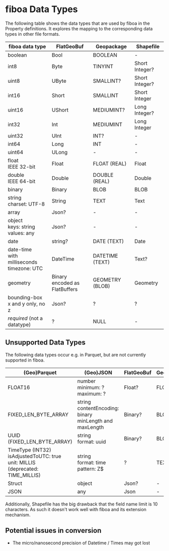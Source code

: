 # fiboa Data Types

The following table shows the data types that are used by fiboa in the Property definitions.
It explores the mapping to the corresponding data types in other file formats.

| fiboa data type                                     | FlatGeoBuf                         | Geopackage      | Shapefile      |
| --------------------------------------------------- | ---------------------------------- | --------------- | -------------- |
| boolean                                             | Bool                               | BOOLEAN         | -              |
| int8                                                | Byte                               | TINYINT         | Short Integer? |
| uint8                                               | UByte                              | SMALLINT?       | Short Integer? |
| int16                                               | Short                              | SMALLINT        | Short Integer  |
| uint16                                              | UShort                             | MEDIUMINT?      | Long Integer?  |
| int32                                               | Int                                | MEDIUMINT       | Long Integer   |
| uint32                                              | UInt                               | INT?            | -              |
| int64                                               | Long                               | INT             | -              |
| uint64                                              | ULong                              | -               | -              |
| float<br />IEEE 32-bit                              | Float                              | FLOAT (REAL)    | Float          |
| double<br />IEEE 64-bit                             | Double                             | DOUBLE (REAL)   | Double         |
| binary                                              | Binary                             | BLOB            | BLOB           |
| string<br />charset: UTF-8                          | String                             | TEXT            | Text           |
| array                                               | Json?                              | -               | -              |
| object<br />keys: string<br />values: any           | Json?                              | -               | -              |
| date                                                | string?                            | DATE (TEXT)     | Date           |
| date-time<br />with milliseconds<br />timezone: UTC | DateTime                           | DATETIME (TEXT) | Text?          |
| geometry                                            | Binary<br />encoded as FlatBuffers | GEOMETRY (BLOB) | Geometry       |
| bounding-box<br />x and y only, no z                | Json?                              | ?               | ?              |
| *required* (not a datatype)                         | ?                                  | NULL            | -              |

## Unsupported Data Types

The following data types occur e.g. in Parquet, but are not currently supported in fiboa.

| (Geo)Parquet                                                 | (Geo)JSON                                                    | FlatGeoBuf | Geopackage | Shapefile |
| ------------------------------------------------------------ | ------------------------------------------------------------ | ---------- | ---------- | --------- |
| FLOAT16                                                      | number<br />minimum: ?<br />maximum: ?                       | Float?     | FLOAT?     | Float?    |
| FIXED_LEN_BYTE_ARRAY                                         | string<br />contentEncoding: binary<br />minLength and maxLength | Binary?    | BLOB?      | BLOB?     |
| UUID (FIXED_LEN_BYTE_ARRAY)                                  | string<br />format: uuid                                     | Binary?    | BLOB?      | ?         |
| TimeType (INT32)<br />isAdjustedToUTC: true<br />unit: MILLIS<br />(deprecated: TIME_MILLIS) | string<br />format: time<br />pattern: Z$                    | ?          | TEXT?      | Text?     |
| Struct                                                       | object                                                       | Json?      | -          | -         |
| JSON                                                         | any                                                          | Json       | -          | -         |

Additionally, Shapefile has the big drawback that the field name limit is 10 characters.
As such it doesn't work well with fiboa and its extension mechanism.

## Potential issues in conversion

- The micro/nanosecond precision of Datetime / Times may got lost
